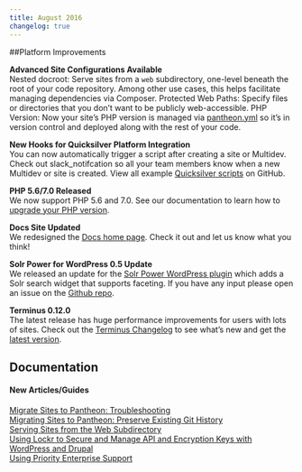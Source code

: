 ```yaml
---
title: August 2016
changelog: true
---
```

##Platform Improvements

**Advanced Site Configurations Available**  
Nested docroot: Serve sites from a `web` subdirectory, one-level beneath the root of your code repository. Among other use cases, this helps facilitate managing dependencies via Composer.
Protected Web Paths: Specify files or directories that you don’t want to be publicly web-accessible.
PHP Version: Now your site’s PHP version is managed via [pantheon.yml](https://pantheon.io/docs/pantheon-yml/) so it’s in version control and deployed along with the rest of your code.

**New Hooks for Quicksilver Platform Integration**  
You can now automatically trigger a script after creating a site or Multidev. Check out slack_notifcation so all your team members know when a new Multidev or site is created. View all example [Quicksilver scripts](https://github.com/pantheon-systems/quicksilver-examples/) on GitHub.

**PHP 5.6/7.0 Released**  
We now support PHP 5.6 and 7.0. See our documentation to learn how to [upgrade your PHP version](https://pantheon.io/docs/php-versions/).

**Docs Site Updated**  
We redesigned the [Docs home page](https://pantheon.io/docs/). Check it out and let us know what you think!

**Solr Power for WordPress 0.5 Update**  
We released an update for the [Solr Power WordPress plugin](https://wordpress.org/plugins/solr-power/) which adds a Solr search widget that supports faceting. If you have any input please open an issue on the [Github repo](https://github.com/pantheon-systems/solr-power).

**Terminus 0.12.0**  
The latest release has huge performance improvements for users with lots of sites. Check out the [Terminus Changelog](https://github.com/pantheon-systems/cli/blob/master/CHANGELOG.md) to see what’s new and get the [latest version](https://github.com/pantheon-systems/cli/releases).


## Documentation

#### New Articles/Guides

[Migrate Sites to Pantheon: Troubleshooting](/docs/migrate-troubleshooting/)  
[Migrating Sites to Pantheon: Preserve Existing Git History](/docs/migrate-preserve-history/)    
[Serving Sites from the Web Subdirectory](https://pantheon.io/docs/nested-docroot/)  
[Using Lockr to Secure and Manage API and Encryption Keys with WordPress and Drupal](/docs/guides/lockr/)  
[Using Priority Enterprise Support](/docs/priority-enterprise-support/)
